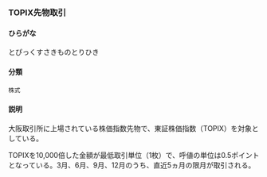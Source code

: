 <div style="display:none;">

## [あ行](securities-terms?id=あ行)
## [か行](securities-terms?id=か行)
## [さ行](securities-terms?id=さ行)
## [た行](securities-terms?id=た行)

</div>

### TOPIX先物取引

#### ひらがな

とぴっくすさきものとりひき

#### 分類

`株式`

#### 説明

大阪取引所に上場されている株価指数先物で、東証株価指数（TOPIX）を対象としている。
 
TOPIXを10,000倍した金額が最低取引単位（1枚）で、呼値の単位は0.5ポイントとなっている。3月、6月、9月、12月のうち、直近5ヵ月の限月が取引される。

<div style="display:none;">

## [な行](securities-terms?id=な行)
## [は行](securities-terms?id=は行)
## [ま行](securities-terms?id=ま行)
## [や行](securities-terms?id=や行)
## [ら行](securities-terms?id=ら行)
## [わ行](securities-terms?id=わ行)
## [英数字・記号](securities-terms?id=英数字・記号)

</div>

